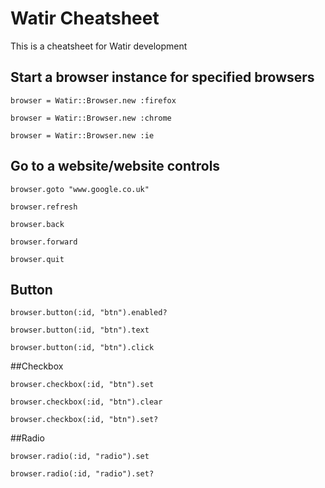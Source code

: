 # Watir Cheatsheet
This is a cheatsheet for Watir development

## Start a browser instance for specified browsers
```
browser = Watir::Browser.new :firefox

browser = Watir::Browser.new :chrome

browser = Watir::Browser.new :ie
```

## Go to a website/website controls
```
browser.goto "www.google.co.uk"

browser.refresh

browser.back

browser.forward

browser.quit
```

## Button
```
browser.button(:id, "btn").enabled?

browser.button(:id, "btn").text
 
browser.button(:id, "btn").click
```

##Checkbox
```
browser.checkbox(:id, "btn").set

browser.checkbox(:id, "btn").clear

browser.checkbox(:id, "btn").set?
```

##Radio
```
browser.radio(:id, "radio").set
 
browser.radio(:id, "radio").set?
```